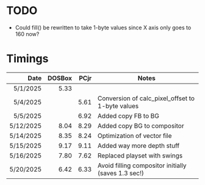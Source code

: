 # TODO

- Could fill() be rewritten to take 1-byte values since X axis only goes to 160 now?

# Timings

|      Date | DOSBox | PCjr | Notes                                               |
| --------: | -----: | ---: | --------------------------------------------------- |
|  5/1/2025 |   5.33 |      |                                                     |
|  5/4/2025 |        | 5.61 | Conversion of calc_pixel_offset to 1-byte values    |
|  5/5/2025 |        | 6.92 | Added copy FB to BG                                 |
| 5/12/2025 |   8.04 | 8.29 | Added copy BG to compositor                         |
| 5/14/2025 |   8.35 | 8.24 | Optimization of vector file                         |
| 5/15/2025 |   9.17 | 9.11 | Added way more depth stuff                          |
| 5/16/2025 |   7.80 | 7.62 | Replaced playset with swings                        |
| 5/20/2025 |   6.42 | 6.33 | Avoid filling compositor initially (saves 1.3 sec!) |
